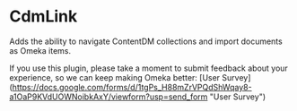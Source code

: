 # CdmLink
Adds the ability to navigate ContentDM collections and import documents as Omeka items.

If you use this plugin, please take a moment to submit feedback about your experience, so we can keep making Omeka better: [User Survey] (https://docs.google.com/forms/d/1tgPs_H88mZrVPQdShWqay8-a1OaP9KVdUOWNoibkAxY/viewform?usp=send_form "User Survey")
